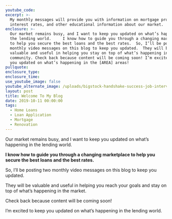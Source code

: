 ```yaml
---
youtube_code:
excerpt: >-
  My monthly messages will provide you with information on mortgage programs,
  interest rates, and other educational information about our market.
enclosure: >-
  Our market remains busy, and I want to keep you updated on what’s happening in
  the lending world.     I know how to guide you through a changing marketplace
  to help you secure the best loans and the best rates.  So, I’ll be posting two
  monthly video messages on this blog to keep you updated.  They will be
  valuable and useful in helping you stay on top of what’s happening in the
  community. Check back because content will be coming soon! I’m excited to keep
  you updated on what’s happening in the [AREA] areas!
pullquote:
enclosure_type:
enclosure_time:
use_youtube_image: false
youtube_alternate_image: /uploads/bigstock-handshake-success-job-intervie-254790886.jpg
layout: post
title: Welcome To My Blog
date: 2019-10-11 00:00:00
tags:
  - Home Loans
  - Loan Application
  - Mortgage
  - Renovation
---
```


Our market remains busy, and I want to keep you updated on what’s happening in the lending world. &nbsp; &nbsp;

**I know how to guide you through a changing marketplace to help you secure the best loans and the best rates. &nbsp;**

So, I’ll be posting two monthly video messages on this blog to keep you updated. &nbsp;

They will be valuable and useful in helping you reach your goals and stay on top of what’s happening in the market.

Check back because content will be coming soon\!

I’m excited to keep you updated on what’s happening in the lending world.